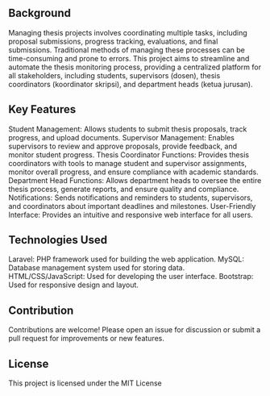 <h2>Background</h2>
Managing thesis projects involves coordinating multiple tasks, including proposal submissions, progress tracking, evaluations, and final submissions. Traditional methods of managing these processes can be time-consuming and prone to errors. This project aims to streamline and automate the thesis monitoring process, providing a centralized platform for all stakeholders, including students, supervisors (dosen), thesis coordinators (koordinator skripsi), and department heads (ketua jurusan).
<h2>Key Features</h2>
Student Management: Allows students to submit thesis proposals, track progress, and upload documents.
Supervisor Management: Enables supervisors to review and approve proposals, provide feedback, and monitor student progress.
Thesis Coordinator Functions: Provides thesis coordinators with tools to manage student and supervisor assignments, monitor overall progress, and ensure compliance with academic standards.
Department Head Functions: Allows department heads to oversee the entire thesis process, generate reports, and ensure quality and compliance.
Notifications: Sends notifications and reminders to students, supervisors, and coordinators about important deadlines and milestones.
User-Friendly Interface: Provides an intuitive and responsive web interface for all users.
<h2>Technologies Used</h2>
Laravel: PHP framework used for building the web application.
MySQL: Database management system used for storing data.
HTML/CSS/JavaScript: Used for developing the user interface.
Bootstrap: Used for responsive design and layout.
<h2>Contribution</h2>
Contributions are welcome! Please open an issue for discussion or submit a pull request for improvements or new features.
<h2>License</h2>
This project is licensed under the MIT License 
